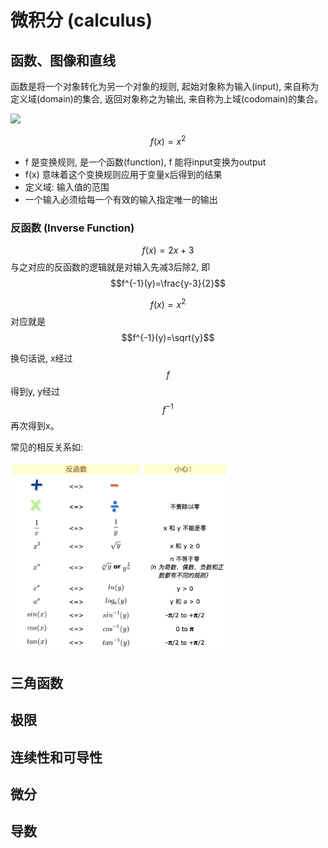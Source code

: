 # 微积分 (calculus)

## 函数、图像和直线

函数是将一个对象转化为另一个对象的规则, 起始对象称为输入(input), 来自称为定义域(domain)的集合, 返回对象称之为输出, 来自称为上域(codomain)的集合。

![](https://www.mathsisfun.com/sets/images/range-domain-graph.svg)

$$f(x)=x^2$$
- f 是变换规则, 是一个函数(function), f 能将input变换为output
- f(x) 意味着这个变换规则应用于变量x后得到的结果
- 定义域: 输入值的范围
- 一个输入必须给每一个有效的输入指定唯一的输出

### 反函数 (Inverse Function)

$$f(x)=2x+3$$ 与之对应的反函数的逻辑就是对输入先减3后除2, 即 $$f^{-1}(y)=\frac{y-3}{2}$$

$$f(x)=x^2$$ 对应就是 $$f^{-1}(y)=\sqrt{y}$$

换句话说, x经过$$f$$得到y, y经过$$f^{-1}$$再次得到x。

常见的相反关系如:

<img src="inverse.jpg" width="70%" />

## 三角函数

## 极限

## 连续性和可导性

## 微分

## 导数